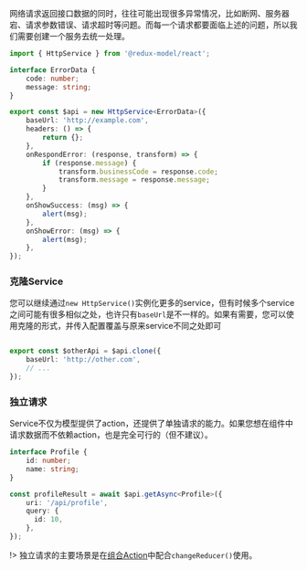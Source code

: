 网络请求返回接口数据的同时，往往可能出现很多异常情况，比如断网、服务器宕、请求参数错误、请求超时等问题。而每一个请求都要面临上述的问题，所以我们需要创建一个服务去统一处理。

```typescript
import { HttpService } from '@redux-model/react';

interface ErrorData {
    code: number;
    message: string;
}

export const $api = new HttpService<ErrorData>({
    baseUrl: 'http://example.com',
    headers: () => {
        return {};
    },
    onRespondError: (response, transform) => {
        if (response.message) {
            transform.businessCode = response.code;
            transform.message = response.message;
        }
    },
    onShowSuccess: (msg) => {
        alert(msg);
    },
    onShowError: (msg) => {
        alert(msg);
    },
});
```

### 克隆Service
您可以继续通过`new HttpService()`实例化更多的service，但有时候多个service之间可能有很多相似之处，也许只有`baseUrl`是不一样的。如果有需要，您可以使用克隆的形式，并传入配置覆盖与原来service不同之处即可
```typescript

export const $otherApi = $api.clone({
    baseUrl: 'http://other.com',
    // ...
});
```

### 独立请求
Service不仅为模型提供了action，还提供了单独请求的能力。如果您想在组件中请求数据而不依赖action，也是完全可行的（但不建议）。
```typescript
interface Profile {
    id: number;
    name: string;
}

const profileResult = await $api.getAsync<Profile>({
    uri: '/api/profile',
    query: {
      id: 10,
    },
});
```
!> 独立请求的主要场景是在[组合Action](/zh-cn/define-compose-action.md)中配合`changeReducer()`使用。
